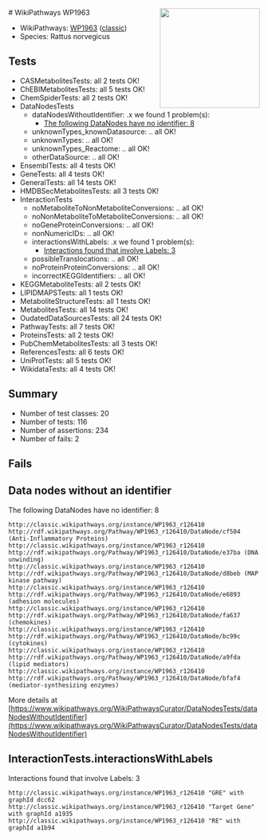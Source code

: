 <img style="float: right; width: 200px" src="https://upload.wikimedia.org/wikipedia/commons/thumb/8/83/Wplogo_with_text_500.png/640px-Wplogo_with_text_500.png" />
# WikiPathways WP1963

* WikiPathways: [WP1963](https://wikipathways.org/pathways/WP1963) ([classic](https://classic.wikipathways.org/instance/WP1963))
* Species: Rattus norvegicus
## Tests
* CASMetabolitesTests: all 2 tests OK!
* ChEBIMetabolitesTests: all 5 tests OK!
* ChemSpiderTests: all 2 tests OK!
* DataNodesTests
    * dataNodesWithoutIdentifier: .x we found 1 problem(s):
        * [The following DataNodes have no identifier: 8](#d2d32fa7)
    * unknownTypes_knownDatasource: .. all OK!
    * unknownTypes: .. all OK!
    * unknownTypes_Reactome: .. all OK!
    * otherDataSource: .. all OK!
* EnsemblTests: all 4 tests OK!
* GeneTests: all 4 tests OK!
* GeneralTests: all 14 tests OK!
* HMDBSecMetabolitesTests: all 3 tests OK!
* InteractionTests
    * noMetaboliteToNonMetaboliteConversions: .. all OK!
    * noNonMetaboliteToMetaboliteConversions: .. all OK!
    * noGeneProteinConversions: .. all OK!
    * nonNumericIDs: .. all OK!
    * interactionsWithLabels: .x we found 1 problem(s):
        * [Interactions found that involve Labels: 3](#630d267a)
    * possibleTranslocations: .. all OK!
    * noProteinProteinConversions: .. all OK!
    * incorrectKEGGIdentifiers: .. all OK!
* KEGGMetaboliteTests: all 2 tests OK!
* LIPIDMAPSTests: all 1 tests OK!
* MetaboliteStructureTests: all 1 tests OK!
* MetabolitesTests: all 14 tests OK!
* OudatedDataSourcesTests: all 24 tests OK!
* PathwayTests: all 7 tests OK!
* ProteinsTests: all 2 tests OK!
* PubChemMetabolitesTests: all 3 tests OK!
* ReferencesTests: all 6 tests OK!
* UniProtTests: all 5 tests OK!
* WikidataTests: all 4 tests OK!


## Summary

* Number of test classes: 20
* Number of tests: 116
* Number of assertions: 234
* Number of fails: 2

## Fails

<a name="d2d32fa7" />

## Data nodes without an identifier

The following DataNodes have no identifier: 8
```
http://classic.wikipathways.org/instance/WP1963_r126410 http://rdf.wikipathways.org/Pathway/WP1963_r126410/DataNode/cf504 (Anti-Inflammatory Proteins)
http://classic.wikipathways.org/instance/WP1963_r126410 http://rdf.wikipathways.org/Pathway/WP1963_r126410/DataNode/e37ba (DNA unwinding)
http://classic.wikipathways.org/instance/WP1963_r126410 http://rdf.wikipathways.org/Pathway/WP1963_r126410/DataNode/d8beb (MAP kinase pathway)
http://classic.wikipathways.org/instance/WP1963_r126410 http://rdf.wikipathways.org/Pathway/WP1963_r126410/DataNode/e6893 (adhesion molecules)
http://classic.wikipathways.org/instance/WP1963_r126410 http://rdf.wikipathways.org/Pathway/WP1963_r126410/DataNode/fa637 (chemokines)
http://classic.wikipathways.org/instance/WP1963_r126410 http://rdf.wikipathways.org/Pathway/WP1963_r126410/DataNode/bc99c (cytokines)
http://classic.wikipathways.org/instance/WP1963_r126410 http://rdf.wikipathways.org/Pathway/WP1963_r126410/DataNode/a9fda (lipid mediators)
http://classic.wikipathways.org/instance/WP1963_r126410 http://rdf.wikipathways.org/Pathway/WP1963_r126410/DataNode/bfaf4 (mediator-synthesizing enzymes)
```

More details at [https://www.wikipathways.org/WikiPathwaysCurator/DataNodesTests/dataNodesWithoutIdentifier](https://www.wikipathways.org/WikiPathwaysCurator/DataNodesTests/dataNodesWithoutIdentifier)

<a name="630d267a" />

## InteractionTests.interactionsWithLabels

Interactions found that involve Labels: 3
```
http://classic.wikipathways.org/instance/WP1963_r126410 "GRE" with graphId dcc62
http://classic.wikipathways.org/instance/WP1963_r126410 "Target Gene" with graphId a1935
http://classic.wikipathways.org/instance/WP1963_r126410 "RE" with graphId a1b94
```

